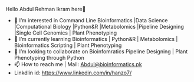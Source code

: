 Hello Abdul Rehman Ikram here👋 
- 👀 I’m interested in Command Line Bioinformatics |Data Science |Computational Biology |Python&R |Metabolomics |Pipeline Designing |Single Cell Genomics | Plant Phenotyping
- 🌱 I’m currently learning Bioinformatics | Python&R | Metabolomics | Bioinformatics Scripting | Plant Phenotyping
- 💞️ I’m looking to collaborate on Bioinfomratics Pipeline Designing | Plant Phenotyping through Python
- 📫 How to reach me | Mail: Abdul@bioinformatics.pk
- Linkdlin id: https://www.linkedin.com/in/hanzo7/
<!---
se7en69/se7en69 is a ✨ special ✨ repository because its `README.md` (this file) appears on your GitHub profile.
You can click the Preview link to take a look at your changes.
--->
